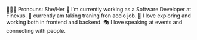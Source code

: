 
👩🏻‍💻 Pronouns: She/Her
💼 I’m currently working as a Software Developer at Finexus.
🎒 currently am  taking traning fron accio job.
🧭 I love exploring and working both in frontend and backend.
🎭 I love speaking at events and connecting with people.


<!---
payalgaikwad53/payalgaikwad53 is a ✨ special ✨ repository because its `README.md` (this file) appears on your GitHub profile.
You can click the Preview link to take a look at your changes.
--->
